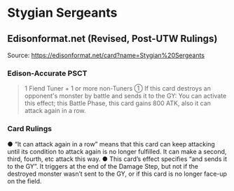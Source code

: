 # Stygian Sergeants

## Edisonformat.net (Revised, Post-UTW Rulings)

Source: https://edisonformat.net/card?name=Stygian%20Sergeants

### Edison-Accurate PSCT

> 1 Fiend Tuner + 1 or more non-Tuners
> ① If this card destroys an opponent's monster by battle and sends it to the GY: You can activate this effect; this Battle Phase, this card gains 800 ATK, also it can attack again in a row.

### Card Rulings

● “It can attack again in a row” means that this card can keep attacking until its condition to attack again is no longer fulfilled. It can make a second, third, fourth, etc attack this way.
● This card’s effect specifies “and sends it to the GY”. It triggers at the end of the Damage Step, but not if the destroyed monster wasn’t sent to the GY, or if this card is no longer face-up on the field.
            